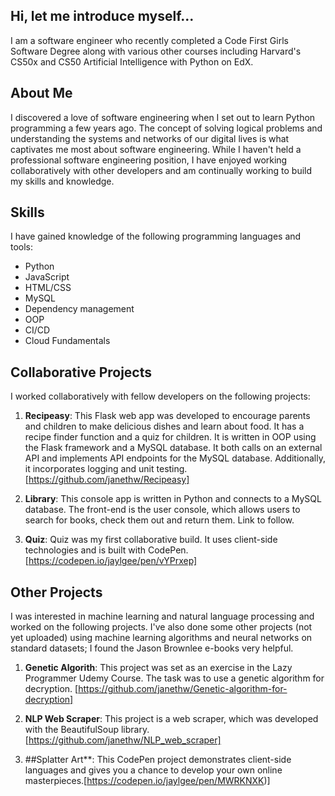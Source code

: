 ## Hi, let me introduce myself...

I am a software engineer who recently completed a Code First Girls Software Degree along with various other courses including Harvard's CS50x and CS50 Artificial Intelligence with Python on EdX.

## About Me
I discovered a love of software engineering when I set out to learn Python programming a few years ago. The concept of solving logical problems and understanding the systems and networks of our digital lives is what captivates me most about software engineering. While I haven't held a professional software engineering position, I have enjoyed working collaboratively with other developers and am continually working to build my skills and knowledge. 

## Skills
I have gained knowledge of the following programming languages and tools:
- Python
- JavaScript
- HTML/CSS
- MySQL
- Dependency management
- OOP
- CI/CD
- Cloud Fundamentals

## Collaborative Projects
I worked collaboratively with fellow developers on the following projects:

1. **Recipeasy**: This Flask web app was developed to encourage parents and children to make delicious dishes and learn about food. It has a recipe finder function and a quiz for children. It is written in OOP using the Flask framework and a MySQL database. It both calls on an external API and implements API endpoints for the MySQL database. Additionally, it incorporates logging and unit testing. [https://github.com/janethw/Recipeasy]

2. **Library**: This console app is written in Python and connects to a MySQL database. The front-end is the user console, which allows users to search for books, check them out and return them. Link to follow.

3. **Quiz**: Quiz was my first collaborative build. It uses client-side technologies and is built with CodePen. [https://codepen.io/jaylgee/pen/vYPrxep]

## Other Projects
I was interested in machine learning and natural language processing and worked on the following projects. I've also done some other projects (not yet uploaded) using machine learning algorithms and neural networks on standard datasets; I found the Jason Brownlee e-books very helpful.

1. **Genetic Algorith**: This project was set as an exercise in the Lazy Programmer Udemy Course. The task was to use a genetic algorithm for decryption. [https://github.com/janethw/Genetic-algorithm-for-decryption]

2. **NLP Web Scraper**: This project is a web scraper, which was developed with the BeautifulSoup library. [https://github.com/janethw/NLP_web_scraper]

3. ##Splatter Art**: This CodePen project demonstrates client-side languages and gives you a chance to develop your own online masterpieces.[https://codepen.io/jaylgee/pen/MWRKNXK)]
<!--
**janethw/janethw** is a ✨ _special_ ✨ repository because its `README.md` (this file) appears on your GitHub profile.

Here are some ideas to get you started:

- 🔭 I’m currently working on ...
- 🌱 I’m currently learning ...
- 👯 I’m looking to collaborate on ...
- 🤔 I’m looking for help with ...
- 💬 Ask me about ...
- 📫 How to reach me: ...
- 😄 Pronouns: ...
- ⚡ Fun fact: ...
-->
